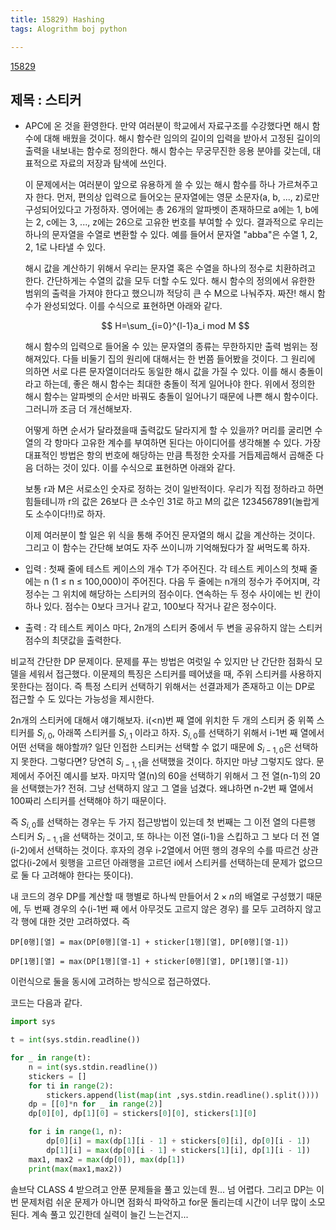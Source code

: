 ```yaml
---
title: 15829) Hashing
tags: Alogrithm boj python

---
```


[15829](https://www.acmicpc.net/problem/15829)

## 제목 : 스티커

- APC에 온 것을 환영한다. 만약 여러분이 학교에서 자료구조를 수강했다면 해시 함수에 대해 배웠을 것이다. 해시 함수란 임의의 길이의 입력을 받아서 고정된 길이의 출력을 내보내는 함수로 정의한다. 해시 함수는 무궁무진한 응용 분야를 갖는데, 대표적으로 자료의 저장과 탐색에 쓰인다.

  이 문제에서는 여러분이 앞으로 유용하게 쓸 수 있는 해시 함수를 하나 가르쳐주고자 한다. 먼저, 편의상 입력으로 들어오는 문자열에는 영문 소문자(a, b, ..., z)로만 구성되어있다고 가정하자. 영어에는 총 26개의 알파벳이 존재하므로 a에는 1, b에는 2, c에는 3, ..., z에는 26으로 고유한 번호를 부여할 수 있다. 결과적으로 우리는 하나의 문자열을 수열로 변환할 수 있다. 예를 들어서 문자열 "abba"은 수열 1, 2, 2, 1로 나타낼 수 있다.

  해시 값을 계산하기 위해서 우리는 문자열 혹은 수열을 하나의 정수로 치환하려고 한다. 간단하게는 수열의 값을 모두 더할 수도 있다. 해시 함수의 정의에서 유한한 범위의 출력을 가져야 한다고 했으니까 적당히 큰 수 M으로 나눠주자. 짜잔! 해시 함수가 완성되었다. 이를 수식으로 표현하면 아래와 같다.

  $$ H=\sum_{i=0}^{l-1}a_i mod M $$

  해시 함수의 입력으로 들어올 수 있는 문자열의 종류는 무한하지만 출력 범위는 정해져있다. 다들 비둘기 집의 원리에 대해서는 한 번쯤 들어봤을 것이다. 그 원리에 의하면 서로 다른 문자열이더라도 동일한 해시 값을 가질 수 있다. 이를 해시 충돌이라고 하는데, 좋은 해시 함수는 최대한 충돌이 적게 일어나야 한다. 위에서 정의한 해시 함수는 알파벳의 순서만 바꿔도 충돌이 일어나기 때문에 나쁜 해시 함수이다. 그러니까 조금 더 개선해보자.

  어떻게 하면 순서가 달라졌을때 출력값도 달라지게 할 수 있을까? 머리를 굴리면 수열의 각 항마다 고유한 계수를 부여하면 된다는 아이디어를 생각해볼 수 있다. 가장 대표적인 방법은 항의 번호에 해당하는 만큼 특정한 숫자를 거듭제곱해서 곱해준 다음 더하는 것이 있다. 이를 수식으로 표현하면 아래와 같다.

  보통 r과 M은 서로소인 숫자로 정하는 것이 일반적이다. 우리가 직접 정하라고 하면 힘들테니까 r의 값은 26보다 큰 소수인 31로 하고 M의 값은 1234567891(놀랍게도 소수이다!!)로 하자.

  이제 여러분이 할 일은 위 식을 통해 주어진 문자열의 해시 값을 계산하는 것이다. 그리고 이 함수는 간단해 보여도 자주 쓰이니까 기억해뒀다가 잘 써먹도록 하자.









- 입력 : 첫째 줄에 테스트 케이스의 개수 T가 주어진다. 각 테스트 케이스의 첫째 줄에는 n (1 ≤ n ≤ 100,000)이 주어진다. 다음 두 줄에는 n개의 정수가 주어지며, 각 정수는 그 위치에 해당하는 스티커의 점수이다. 연속하는 두 정수 사이에는 빈 칸이 하나 있다. 점수는 0보다 크거나 같고, 100보다 작거나 같은 정수이다. 
- 출력 : 각 테스트 케이스 마다, 2n개의 스티커 중에서 두 변을 공유하지 않는 스티커 점수의 최댓값을 출력한다.



비교적 간단한 DP 문제이다. 문제를 푸는 방법은 여럿일 수 있지만 난 간단한 점화식 모델을 세워서 접근했다. 이문제의 특징은 스티커를 떼어냈을 때, 주위 스티커를 사용하지 못한다는 점이다. 즉 특정 스티커 선택하기 위해서는 선결과제가 존재하고 이는 DP로 접근할 수 도 있다는 가능성을 제시한다.

2n개의 스티커에 대해서 얘기해보자. i(<n)번 째 열에 위치한 두 개의 스티커 중 위쪽 스티커를 $S_{i,0}$, 아래쪽 스티커를 $S_{i,1}$ 이라고 하자. $S_{i,0}$를 선택하기 위해서 i-1번 째 열에서 어떤 선택을 해야할까? 일단 인접한 스티커는 선택할 수 없기 때문에 $S_{i-1,0}$은 선택하지 못한다. 그렇다면? 당연히 $S_{i-1, 1}$을 선택했을 것이다. 하지만 마냥 그렇지도 않다. 문제에서 주어진 예시를 보자. 마지막 열(n)의 60을 선택하기 위해서 그 전 열(n-1)의 20을 선택했는가? 전혀. 그냥 선택하지 않고 그 열을 넘겼다. 왜냐하면 n-2번 째 열에서 100짜리 스티커를 선택해야 하기 때문이다.

즉 $S_{i,0}$를 선택하는 경우는 두 가지 접근방법이 있는데 첫 번째는 그 이전 열의 다른행 스티커 $S_{i-1, 1}$을 선택하는 것이고, 또 하나는 이전 열(i-1)을 스킵하고 그 보다 더 전 열(i-2)에서 선택하는 것이다. 후자의 경우 i-2열에서 어떤 행의 경우의 수를 따르건 상관없다(i-2에서 윗행을 고르던 아래행을 고르던 i에서 스티커를 선택하는데 문제가 없으므로 둘 다 고려해야 한다는 뜻이다).

내 코드의 경우 DP를 계산할 때 행별로 하나씩 만들어서 $2\times n$의 배열로 구성했기 때문에, 두 번째 경우의 수(i-1번 째 에서 아무것도 고르지 않은 경우) 를 모두 고려하지 않고 각 행에 대한 것만 고려하였다. 즉

`DP[0행][열] = max(DP[0행][열-1] + sticker[1행][열], DP[0행][열-1])` 

`DP[1행][열] = max(DP[1행][열-1] + sticker[0행][열], DP[1행][열-1])` 

이런식으로 둘을 동시에 고려하는 방식으로 접근하였다.



코드는 다음과 같다.

```python
import sys

t = int(sys.stdin.readline())

for _ in range(t):
    n = int(sys.stdin.readline())
    stickers = []
    for ti in range(2):
        stickers.append(list(map(int ,sys.stdin.readline().split())))
    dp = [[0]*n for _ in range(2)]
    dp[0][0], dp[1][0] = stickers[0][0], stickers[1][0]

    for i in range(1, n):
        dp[0][i] = max(dp[1][i - 1] + stickers[0][i], dp[0][i - 1])
        dp[1][i] = max(dp[0][i - 1] + stickers[1][i], dp[1][i - 1])
    max1, max2 = max(dp[0]), max(dp[1])
    print(max(max1,max2))
```





솔브닥 CLASS 4 받으려고 안푼 문제들을 풀고 있는데 뭔... 넘 어렵다. 그리고 DP는 이번 문제처럼 쉬운 문제가 아니면 점화식 파악하고 for문 돌리는데 시간이 너무 많이 소모된다. 계속 풀고 있긴한데 실력이 늘긴 느는건지...









